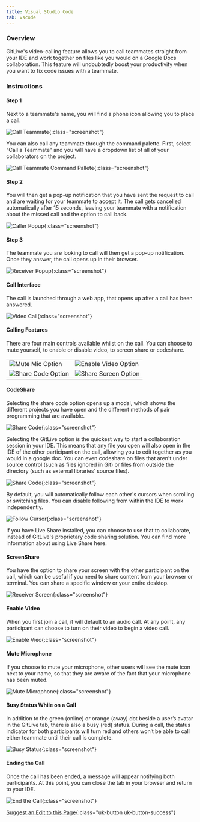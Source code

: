 ```yaml
---
title: Visual Studio Code
tab: vscode
---
```


### Overview

GitLive's video-calling feature allows you to call teammates straight from your IDE and work together on files like you would on a Google Docs collaboration. This feature will undoubtedly boost your productivity when you want to fix code issues with a teammate.


### Instructions
#### Step 1

 Next to a teammate's name, you will find a phone icon allowing you to place a call.

![Call Teammate](/uploads/vscode-call-teammate.jpeg "Call Teammate"){:class="screenshot"}

You can also call any teammate through the command palette. First, select “Call a Teammate” and you will have a dropdown list of all of your collaborators on the project.

![Call Teammate Command Pallete](/uploads/vscode-call-teammate-command-pallete.jpg "Call Teammate Command Pallete"){:class="screenshot"}

#### Step 2

 You will then get a pop-up notification that you have sent the request to call and are waiting for your teammate to accept it. The call gets cancelled automatically after 15 seconds, leaving your teammate with a notification about the missed call and the option to call back.

![Caller Popup](/uploads/video-calling-caller-popup.jpg "Video Calling Popup"){:class="screenshot"}

#### Step 3

The teammate you are looking to call will then get a pop-up notification. Once they answer, the call opens up in their browser.

![Receiver Popup](/uploads/vscode-video-calling-receiver-popup.jpg "Receiver Popup"){:class="screenshot"}

#### Call Interface
The call is launched through a web app, that opens up after a call has been answered.

![Video Call](/uploads/calling-main-img.jpg "Video Call"){:class="screenshot"}

#### Calling Features

There are four main controls available whilst on the call. You can choose to mute yourself, to enable or disable video, to screen share or codeshare.

<table class="table-custom">
  <tbody>
    <tr>
    <td class="td-custom">
              <img src="/uploads/mute-mic-option.jpg" alt="Mute Mic Option">
            </td>
    <td class="td-custom">
              <img src="/uploads/enable-video-option.jpg" alt="Enable Video Option">
            </td>
        <tr>
            <td class="td-custom">
              <img src="/uploads/share-screen-option.jpeg" alt="Share Code Option">
            </td>
            <td class="td-custom">
              <img src="/uploads/share-code-option.jpg" alt="Share Screen Option">
            </td>
        </tr>
    </tr>
  </tbody>
</table>


#### CodeShare

Selecting the share code option opens up a modal, which shows the different projects you have open and the different methods of pair programming that are available. 

![Share Code](/uploads/codeshare-gitlive-options.jpg "Share Code"){:class="screenshot"}

Selecting the GitLive option is the quickest way to start a collaboration session in your IDE. This means that any file you open will also open in the IDE of the other participant on the call, allowing you to edit together as you would in a google doc. You can even codeshare on files that aren't under source control (such as files ignored in Git) or files from outside the directory (such as external libraries’ source files). 

![Share Code](/uploads/vscode-video-call-share-code.png "Share Code"){:class="screenshot"}

By default, you will automatically follow each other's cursors when scrolling or switching files. You can disable following from within the IDE to work independently.

![Follow Cursor](/uploads/vscode-call-follow-cursor.jpeg "Follow Cursor"){:class="screenshot"}

If you have Live Share installed, you can choose to use that to collaborate, instead of GitLive's proprietary code sharing solution. You can find more information about using Live Share here. 


#### ScreenShare

You have the option to share your screen with the other participant on the call, which can be useful if you need to share content from your browser or terminal. You can share a specific window or your entire desktop.

![Receiver Screen](/uploads/video-calling-receiver-screen.png "Receiver Screen"){:class="screenshot"}

#### Enable Video

When you first join a call, it will default to an audio call. At any point, any participant can choose to turn on their video to begin a video call.

![Enable Vieo](/uploads/video-calling-videos.jpeg "Enable Video"){:class="screenshot"}

#### Mute Microphone

If you choose to mute your microphone, other users will see the mute icon next to your name, so that they are aware of the fact that your microphone has been muted.

![Mute Microphone](/uploads/video-calling-muted-2.jpg "Mute Microphone"){:class="screenshot"}

#### Busy Status While on a Call
In addition to the green (online) or orange (away) dot beside a user’s avatar in the GitLive tab, there is also a busy (red) status. During a call, the status indicator for both participants will turn red and others won’t be able to call either teammate until their call is complete.

![Busy Status](/uploads/vscode-busy-indicator.jpeg "Busy Status "){:class="screenshot"}


#### Ending the Call

Once the call has been ended, a message will appear notifying both participants. At this point, you can close the tab in your browser and return to your IDE.

![End the Call](/uploads/video-call-ended.jpg "End the Call"){:class="screenshot"}


[Suggest an Edit to this Page](https://github.com/GitLiveApp/GitLive/edit/master/_sections/videocalling-vscode.md){:class="uk-button uk-button-success"}

